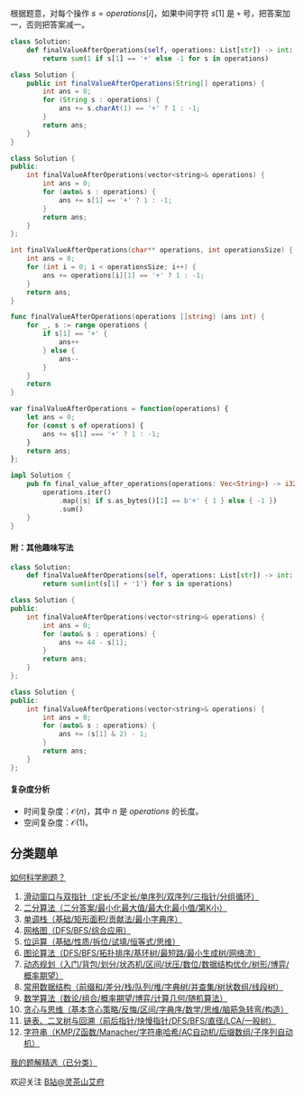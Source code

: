 根据题意，对每个操作 $s=\textit{operations}[i]$，如果中间字符 $s[1]$ 是 $\texttt{+}$ 号，把答案加一，否则把答案减一。

```py [sol-Python3]
class Solution:
    def finalValueAfterOperations(self, operations: List[str]) -> int:
        return sum(1 if s[1] == '+' else -1 for s in operations)
```

```java [sol-Java]
class Solution {
    public int finalValueAfterOperations(String[] operations) {
        int ans = 0;
        for (String s : operations) {
            ans += s.charAt(1) == '+' ? 1 : -1;
        }
        return ans;
    }
}
```

```cpp [sol-C++]
class Solution {
public:
    int finalValueAfterOperations(vector<string>& operations) {
        int ans = 0;
        for (auto& s : operations) {
            ans += s[1] == '+' ? 1 : -1;
        }
        return ans;
    }
};
```

```c [sol-C]
int finalValueAfterOperations(char** operations, int operationsSize) {
    int ans = 0;
    for (int i = 0; i < operationsSize; i++) {
        ans += operations[i][1] == '+' ? 1 : -1;
    }
    return ans;
}
```

```go [sol-Go]
func finalValueAfterOperations(operations []string) (ans int) {
	for _, s := range operations {
		if s[1] == '+' {
			ans++
		} else {
			ans--
		}
	}
	return
}
```

```js [sol-JavaScript]
var finalValueAfterOperations = function(operations) {
    let ans = 0;
    for (const s of operations) {
        ans += s[1] === '+' ? 1 : -1;
    }
    return ans;
};
```

```rust [sol-Rust]
impl Solution {
    pub fn final_value_after_operations(operations: Vec<String>) -> i32 {
        operations.iter()
            .map(|s| if s.as_bytes()[1] == b'+' { 1 } else { -1 })
            .sum()
    }
}
```

#### 附：其他趣味写法

```py
class Solution:
    def finalValueAfterOperations(self, operations: List[str]) -> int:
        return sum(int(s[1] + '1') for s in operations)
```

```cpp
class Solution {
public:
    int finalValueAfterOperations(vector<string>& operations) {
        int ans = 0;
        for (auto& s : operations) {
            ans += 44 - s[1];
        }
        return ans;
    }
};
```

```cpp
class Solution {
public:
    int finalValueAfterOperations(vector<string>& operations) {
        int ans = 0;
        for (auto& s : operations) {
            ans += (s[1] & 2) - 1;
        }
        return ans;
    }
};
```

#### 复杂度分析

- 时间复杂度：$\mathcal{O}(n)$，其中 $n$ 是 $\textit{operations}$ 的长度。
- 空间复杂度：$\mathcal{O}(1)$。

## 分类题单

[如何科学刷题？](https://leetcode.cn/circle/discuss/RvFUtj/)

1. [滑动窗口与双指针（定长/不定长/单序列/双序列/三指针/分组循环）](https://leetcode.cn/circle/discuss/0viNMK/)
2. [二分算法（二分答案/最小化最大值/最大化最小值/第K小）](https://leetcode.cn/circle/discuss/SqopEo/)
3. [单调栈（基础/矩形面积/贡献法/最小字典序）](https://leetcode.cn/circle/discuss/9oZFK9/)
4. [网格图（DFS/BFS/综合应用）](https://leetcode.cn/circle/discuss/YiXPXW/)
5. [位运算（基础/性质/拆位/试填/恒等式/思维）](https://leetcode.cn/circle/discuss/dHn9Vk/)
6. [图论算法（DFS/BFS/拓扑排序/基环树/最短路/最小生成树/网络流）](https://leetcode.cn/circle/discuss/01LUak/)
7. [动态规划（入门/背包/划分/状态机/区间/状压/数位/数据结构优化/树形/博弈/概率期望）](https://leetcode.cn/circle/discuss/tXLS3i/)
8. [常用数据结构（前缀和/差分/栈/队列/堆/字典树/并查集/树状数组/线段树）](https://leetcode.cn/circle/discuss/mOr1u6/)
9. [数学算法（数论/组合/概率期望/博弈/计算几何/随机算法）](https://leetcode.cn/circle/discuss/IYT3ss/)
10. [贪心与思维（基本贪心策略/反悔/区间/字典序/数学/思维/脑筋急转弯/构造）](https://leetcode.cn/circle/discuss/g6KTKL/)
11. [链表、二叉树与回溯（前后指针/快慢指针/DFS/BFS/直径/LCA/一般树）](https://leetcode.cn/circle/discuss/K0n2gO/)
12. [字符串（KMP/Z函数/Manacher/字符串哈希/AC自动机/后缀数组/子序列自动机）](https://leetcode.cn/circle/discuss/SJFwQI/)

[我的题解精选（已分类）](https://github.com/EndlessCheng/codeforces-go/blob/master/leetcode/SOLUTIONS.md)

欢迎关注 [B站@灵茶山艾府](https://space.bilibili.com/206214)
